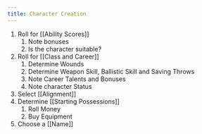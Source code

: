 ```yaml
---
title: Character Creation
---
```


1. Roll for [[Ability Scores]]
	1. Note bonuses
	2. Is the character suitable?
2. Roll for [[Class and Career]]
	1. Determine Wounds
	2. Determine Weapon Skill, Ballistic Skill and Saving Throws
	3. Note Career Talents and Bonuses
	4. Note character Status
3. Select [[Alignment]]
4. Determine [[Starting Possessions]]
	1. Roll Money
	2. Buy Equipment
5. Choose a [[Name]]